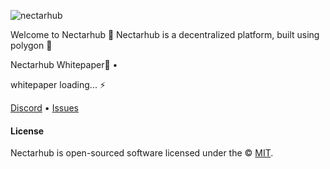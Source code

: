 ![nectarhub](https://i.imgur.com/yMkWs9p.jpg)

Welcome to Nectarhub 🌿
Nectarhub is a decentralized platform, built using polygon 🌿

Nectarhub Whitepaper🌿 •

whitepaper loading...  ⚡️


[Discord]() • [Issues](https://github.com/socialtribexyznectarhub.xyz/issues)

#### License

Nectarhub is open-sourced software licensed under the © [MIT](https://github.com/socialtribexyznectarhub.xyz/blob/main/LICENSE).
